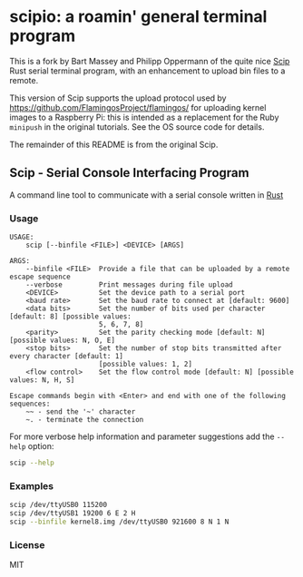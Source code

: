 # scipio: a roamin' general terminal program

This is a fork by Bart Massey and Philipp Oppermann of the
quite nice [Scip](https://gitlab.com/w0lff/scip) Rust serial
terminal program, with an enhancement to upload bin files to
a remote.

This version of Scip supports the upload protocol used by
<https://github.com/FlamingosProject/flamingos/>
for uploading kernel images to a Raspberry Pi: this is
intended as a replacement for the Ruby `minipush` in the
original tutorials. See the OS source code for details.

The remainder of this README is from the original Scip.

## Scip - Serial Console Interfacing Program

A command line tool to communicate with a serial console written in [Rust](https://rust-lang.org)

### Usage
```
USAGE:
    scip [--binfile <FILE>] <DEVICE> [ARGS]

ARGS:
    --binfile <FILE>  Provide a file that can be uploaded by a remote escape sequence
    --verbose         Print messages during file upload
    <DEVICE>          Set the device path to a serial port
    <baud rate>       Set the baud rate to connect at [default: 9600]
    <data bits>       Set the number of bits used per character [default: 8] [possible values:
                      5, 6, 7, 8]
    <parity>          Set the parity checking mode [default: N] [possible values: N, O, E]
    <stop bits>       Set the number of stop bits transmitted after every character [default: 1]
                      [possible values: 1, 2]
    <flow control>    Set the flow control mode [default: N] [possible values: N, H, S]

Escape commands begin with <Enter> and end with one of the following sequences:
    ~~ - send the '~' character
    ~. - terminate the connection
```

For more verbose help information and parameter suggestions add the `--help` option:
```bash
scip --help
```

### Examples
```bash
scip /dev/ttyUSB0 115200
scip /dev/ttyUSB1 19200 6 E 2 H
scip --binfile kernel8.img /dev/ttyUSB0 921600 8 N 1 N
```

### License
MIT
